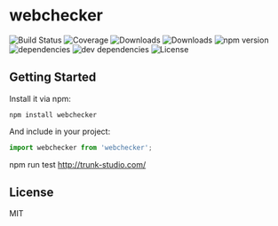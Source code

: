 # webchecker

![Build Status](https://img.shields.io/travis/trunk-studio/webchecker.svg)
![Coverage](https://img.shields.io/coveralls/trunk-studio/webchecker.svg)
![Downloads](https://img.shields.io/npm/dm/webchecker.svg)
![Downloads](https://img.shields.io/npm/dt/webchecker.svg)
![npm version](https://img.shields.io/npm/v/webchecker.svg)
![dependencies](https://img.shields.io/david/trunk-studio/webchecker.svg)
![dev dependencies](https://img.shields.io/david/dev/trunk-studio/webchecker.svg)
![License](https://img.shields.io/npm/l/webchecker.svg)



## Getting Started

Install it via npm:

```shell
npm install webchecker
```

And include in your project:

```javascript
import webchecker from 'webchecker';
```

npm run test http://trunk-studio.com/

## License

MIT
